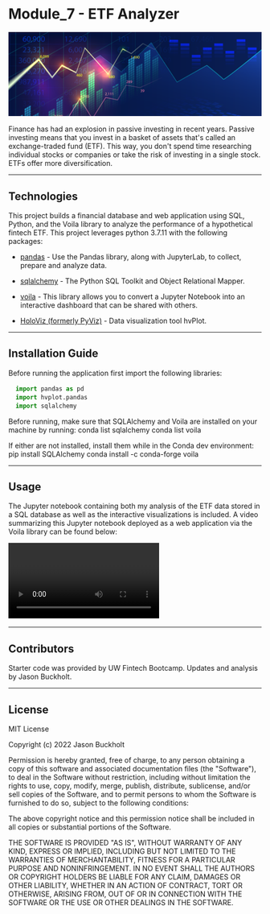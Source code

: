 # Module_7 - ETF Analyzer

   ![Charts Picture](Images/7-4-challenge-image.png)

Finance has had an explosion in passive investing in recent years.  Passive investing means that you invest in a basket of assets that's called an exchange-traded fund (ETF).  This way, you don't spend time researching individual stocks or companies or take the risk of investing in a single stock.  ETFs offer more diversification.

---

## Technologies

This project builds a financial database and web application using SQL, Python, and the Voila library to analyze the performance of a hypothetical fintech ETF.  This project leverages python 3.7.11 with the following packages:

* [pandas](https://pandas.pydata.org) - Use the Pandas library, along with JupyterLab, to collect, prepare and analyze data.

* [sqlalchemy](https://sqlalchemy.org) - The Python SQL Toolkit and Object Relational Mapper.

* [voila](https://voila.readthedocs.io/en/stable/using.html) - This library allows you to convert a Jupyter Notebook into an interactive dashboard that can be shared with others.

* [HoloViz (formerly PyViz)](https://holoviz.org) - Data visualization tool hvPlot.

---

## Installation Guide

Before running the application first import the following libraries:

```python
  import pandas as pd
  import hvplot.pandas
  import sqlalchemy
```

Before running, make sure that SQLAlchemy and Voila are installed on your machine by running:
  conda list sqlalchemy
  conda list voila
  
If either are not installed, install them while in the Conda dev environment:
  pip install SQLAlchemy
  conda install -c conda-forge voila

---

## Usage

The Jupyter notebook containing both my analysis of the ETF data stored in a SQL database as well as the interactive visualizations is included.  A video summarizing this Jupyter notebook deployed as a web application via the Voila library can be found below:

   ![Voila Video](Images/voila_video.mp4)

---

## Contributors

Starter code was provided by UW Fintech Bootcamp.  Updates and analysis by Jason Buckholt.  

---

## License

MIT License

Copyright (c) 2022 Jason Buckholt

Permission is hereby granted, free of charge, to any person obtaining a copy of this software and associated documentation files (the "Software"), to deal in the Software without restriction, including without limitation the rights to use, copy, modify, merge, publish, distribute, sublicense, and/or sell copies of the Software, and to permit persons to whom the Software is furnished to do so, subject to the following conditions:

The above copyright notice and this permission notice shall be included in all copies or substantial portions of the Software.

THE SOFTWARE IS PROVIDED "AS IS", WITHOUT WARRANTY OF ANY KIND, EXPRESS OR IMPLIED, INCLUDING BUT NOT LIMITED TO THE WARRANTIES OF MERCHANTABILITY, FITNESS FOR A PARTICULAR PURPOSE AND NONINFRINGEMENT. IN NO EVENT SHALL THE AUTHORS OR COPYRIGHT HOLDERS BE LIABLE FOR ANY CLAIM, DAMAGES OR OTHER LIABILITY, WHETHER IN AN ACTION OF CONTRACT, TORT OR OTHERWISE, ARISING FROM, OUT OF OR IN CONNECTION WITH THE SOFTWARE OR THE USE OR OTHER DEALINGS IN THE SOFTWARE.
